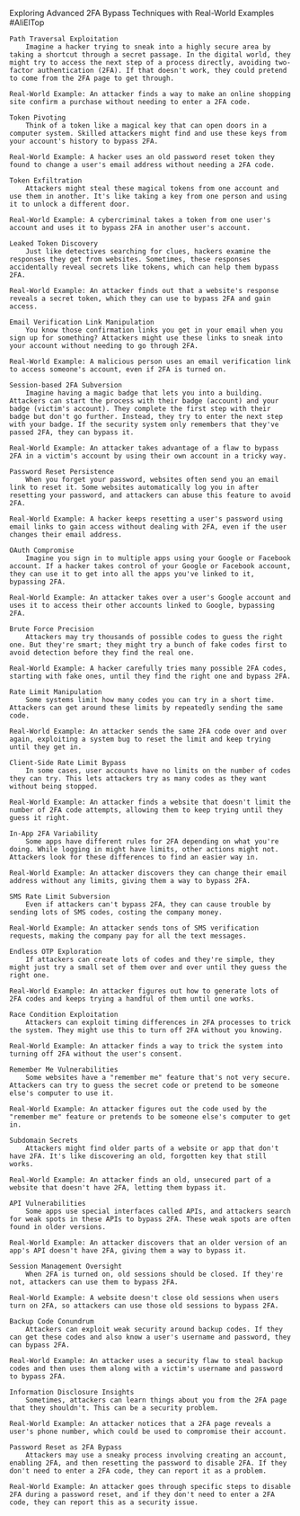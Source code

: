 Exploring Advanced 2FA Bypass Techniques with Real-World Examples #AliElTop

    Path Traversal Exploitation
        Imagine a hacker trying to sneak into a highly secure area by taking a shortcut through a secret passage. In the digital world, they might try to access the next step of a process directly, avoiding two-factor authentication (2FA). If that doesn't work, they could pretend to come from the 2FA page to get through.

    Real-World Example: An attacker finds a way to make an online shopping site confirm a purchase without needing to enter a 2FA code.

    Token Pivoting
        Think of a token like a magical key that can open doors in a computer system. Skilled attackers might find and use these keys from your account's history to bypass 2FA.

    Real-World Example: A hacker uses an old password reset token they found to change a user's email address without needing a 2FA code.

    Token Exfiltration
        Attackers might steal these magical tokens from one account and use them in another. It's like taking a key from one person and using it to unlock a different door.

    Real-World Example: A cybercriminal takes a token from one user's account and uses it to bypass 2FA in another user's account.

    Leaked Token Discovery
        Just like detectives searching for clues, hackers examine the responses they get from websites. Sometimes, these responses accidentally reveal secrets like tokens, which can help them bypass 2FA.

    Real-World Example: An attacker finds out that a website's response reveals a secret token, which they can use to bypass 2FA and gain access.

    Email Verification Link Manipulation
        You know those confirmation links you get in your email when you sign up for something? Attackers might use these links to sneak into your account without needing to go through 2FA.

    Real-World Example: A malicious person uses an email verification link to access someone's account, even if 2FA is turned on.

    Session-based 2FA Subversion
        Imagine having a magic badge that lets you into a building. Attackers can start the process with their badge (account) and your badge (victim's account). They complete the first step with their badge but don't go further. Instead, they try to enter the next step with your badge. If the security system only remembers that they've passed 2FA, they can bypass it.

    Real-World Example: An attacker takes advantage of a flaw to bypass 2FA in a victim's account by using their own account in a tricky way.

    Password Reset Persistence
        When you forget your password, websites often send you an email link to reset it. Some websites automatically log you in after resetting your password, and attackers can abuse this feature to avoid 2FA.

    Real-World Example: A hacker keeps resetting a user's password using email links to gain access without dealing with 2FA, even if the user changes their email address.

    OAuth Compromise
        Imagine you sign in to multiple apps using your Google or Facebook account. If a hacker takes control of your Google or Facebook account, they can use it to get into all the apps you've linked to it, bypassing 2FA.

    Real-World Example: An attacker takes over a user's Google account and uses it to access their other accounts linked to Google, bypassing 2FA.

    Brute Force Precision
        Attackers may try thousands of possible codes to guess the right one. But they're smart; they might try a bunch of fake codes first to avoid detection before they find the real one.

    Real-World Example: A hacker carefully tries many possible 2FA codes, starting with fake ones, until they find the right one and bypass 2FA.

    Rate Limit Manipulation
        Some systems limit how many codes you can try in a short time. Attackers can get around these limits by repeatedly sending the same code.

    Real-World Example: An attacker sends the same 2FA code over and over again, exploiting a system bug to reset the limit and keep trying until they get in.

    Client-Side Rate Limit Bypass
        In some cases, user accounts have no limits on the number of codes they can try. This lets attackers try as many codes as they want without being stopped.

    Real-World Example: An attacker finds a website that doesn't limit the number of 2FA code attempts, allowing them to keep trying until they guess it right.

    In-App 2FA Variability
        Some apps have different rules for 2FA depending on what you're doing. While logging in might have limits, other actions might not. Attackers look for these differences to find an easier way in.

    Real-World Example: An attacker discovers they can change their email address without any limits, giving them a way to bypass 2FA.

    SMS Rate Limit Subversion
        Even if attackers can't bypass 2FA, they can cause trouble by sending lots of SMS codes, costing the company money.

    Real-World Example: An attacker sends tons of SMS verification requests, making the company pay for all the text messages.

    Endless OTP Exploration
        If attackers can create lots of codes and they're simple, they might just try a small set of them over and over until they guess the right one.

    Real-World Example: An attacker figures out how to generate lots of 2FA codes and keeps trying a handful of them until one works.

    Race Condition Exploitation
        Attackers can exploit timing differences in 2FA processes to trick the system. They might use this to turn off 2FA without you knowing.

    Real-World Example: An attacker finds a way to trick the system into turning off 2FA without the user's consent.

    Remember Me Vulnerabilities
        Some websites have a "remember me" feature that's not very secure. Attackers can try to guess the secret code or pretend to be someone else's computer to use it.

    Real-World Example: An attacker figures out the code used by the "remember me" feature or pretends to be someone else's computer to get in.

    Subdomain Secrets
        Attackers might find older parts of a website or app that don't have 2FA. It's like discovering an old, forgotten key that still works.

    Real-World Example: An attacker finds an old, unsecured part of a website that doesn't have 2FA, letting them bypass it.

    API Vulnerabilities
        Some apps use special interfaces called APIs, and attackers search for weak spots in these APIs to bypass 2FA. These weak spots are often found in older versions.

    Real-World Example: An attacker discovers that an older version of an app's API doesn't have 2FA, giving them a way to bypass it.

    Session Management Oversight
        When 2FA is turned on, old sessions should be closed. If they're not, attackers can use them to bypass 2FA.

    Real-World Example: A website doesn't close old sessions when users turn on 2FA, so attackers can use those old sessions to bypass 2FA.

    Backup Code Conundrum
        Attackers can exploit weak security around backup codes. If they can get these codes and also know a user's username and password, they can bypass 2FA.

    Real-World Example: An attacker uses a security flaw to steal backup codes and then uses them along with a victim's username and password to bypass 2FA.

    Information Disclosure Insights
        Sometimes, attackers can learn things about you from the 2FA page that they shouldn't. This can be a security problem.

    Real-World Example: An attacker notices that a 2FA page reveals a user's phone number, which could be used to compromise their account.

    Password Reset as 2FA Bypass
        Attackers may use a sneaky process involving creating an account, enabling 2FA, and then resetting the password to disable 2FA. If they don't need to enter a 2FA code, they can report it as a problem.

    Real-World Example: An attacker goes through specific steps to disable 2FA during a password reset, and if they don't need to enter a 2FA code, they can report this as a security issue.
